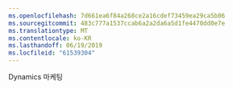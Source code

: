 ```yaml
---
ms.openlocfilehash: 7d661ea6f84a268ce2a16cdef73459ea29ca5b06
ms.sourcegitcommit: 483c777a1537ccab6a2a2da6a5d1fe4470dd0e7e
ms.translationtype: MT
ms.contentlocale: ko-KR
ms.lasthandoff: 06/19/2019
ms.locfileid: "61539304"
---
```

Dynamics 마케팅